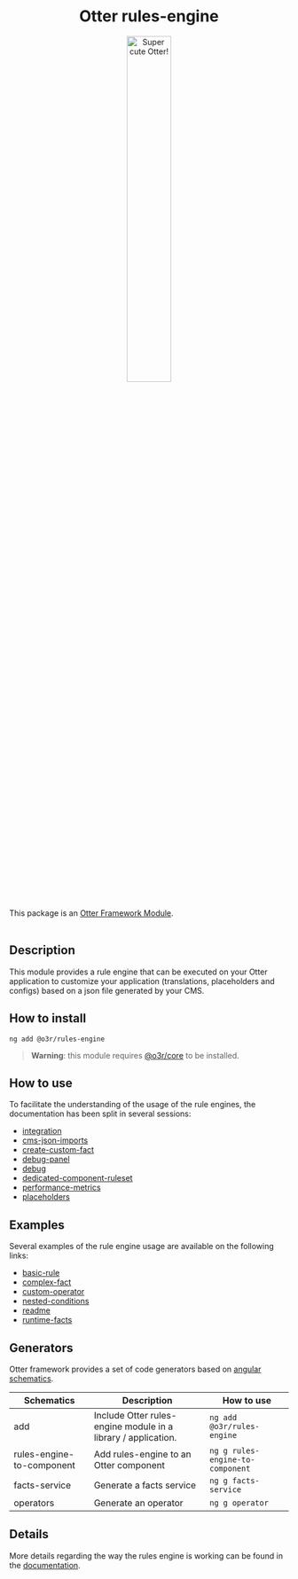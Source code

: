 <h1 align="center">Otter rules-engine</h1>
<p align="center">
  <img src="https://raw.githubusercontent.com/AmadeusITGroup/otter/main/.attachments/otter.png" alt="Super cute Otter!" width="40%"/>
</p>

This package is an [Otter Framework Module](https://github.com/AmadeusITGroup/otter/tree/main/docs/core/MODULE.md).
<br />
<br />

## Description

This module provides a rule engine that can be executed on your Otter application to customize your application (translations,
placeholders and configs) based on a json file generated by your CMS.

## How to install

```shell
ng add @o3r/rules-engine
```

> **Warning**: this module requires [@o3r/core](https://www.npmjs.com/package/@o3r/core) to be installed.

## How to use

To facilitate the understanding of the usage of the rule engines, the documentation has been split in several sessions:

- [integration](https://github.com/AmadeusITGroup/otter/tree/main/docs/how-to-use/integration.md)
- [cms-json-imports](https://github.com/AmadeusITGroup/otter/tree/main/docs/how-to-use/cms-json-imports.md)
- [create-custom-fact](https://github.com/AmadeusITGroup/otter/tree/main/docs/how-to-use/create-custom-fact.md)
- [debug-panel](https://github.com/AmadeusITGroup/otter/tree/main/docs/how-to-use/debug-panel.md)
- [debug](https://github.com/AmadeusITGroup/otter/tree/main/docs/how-to-use/debug.md)
- [dedicated-component-ruleset](https://github.com/AmadeusITGroup/otter/tree/main/docs/how-to-use/dedicated-component-ruleset.md)
- [performance-metrics](https://github.com/AmadeusITGroup/otter/tree/main/docs/how-to-use/performance-metrics.md)
- [placeholders](https://github.com/AmadeusITGroup/otter/tree/main/docs/how-to-use/placeholders.md)

## Examples

Several examples of the rule engine usage are available on the following links:

- [basic-rule](https://github.com/AmadeusITGroup/otter/tree/main/docs/examples/basic-rule.md)
- [complex-fact](https://github.com/AmadeusITGroup/otter/tree/main/docs/examples/complex-fact.md)
- [custom-operator](https://github.com/AmadeusITGroup/otter/tree/main/docs/examples/custom-operator.md)
- [nested-conditions](https://github.com/AmadeusITGroup/otter/tree/main/docs/examples/nested-conditions.md)
- [readme](https://github.com/AmadeusITGroup/otter/tree/main/docs/examples/readme.md)
- [runtime-facts](https://github.com/AmadeusITGroup/otter/tree/main/docs/examples/runtime-facts.md)

## Generators

Otter framework provides a set of code generators based on [angular schematics](https://angular.io/guide/schematics).

| Schematics                | Description                                                   | How to use                       |
|---------------------------|---------------------------------------------------------------|----------------------------------|
| add                       | Include Otter rules-engine module in a library / application. | `ng add @o3r/rules-engine`       |
| rules-engine-to-component | Add rules-engine to an Otter component                        | `ng g rules-engine-to-component` |
| facts-service             | Generate a facts service                                      | `ng g facts-service`             |
| operators                 | Generate an operator                                          | `ng g operator`                  |


## Details

More details regarding the way the rules engine is working can be found in the [documentation](https://github.com/AmadeusITGroup/otter/tree/main/docs/rules-engine/).

